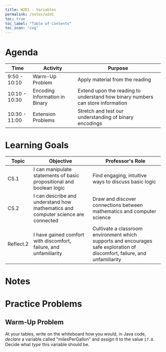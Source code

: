 ```yaml
---
title: W2D1 - Variables
permalink: /notes/w2d1
toc: true
toc_label: "Table of Contents"
toc_icon: "cog"
---
```


# Agenda

Time | Activity | Purpose
---- | ---- | ----
9:50 - 10:10 | Warm-Up Problem | Apply material from the reading
10:10 - 10:30 | Encoding Information in Binary | Extend upon the reading to understand how binary numbers can store information
10:30 - 11:00 | Extension Problems | Stretch and test our understanding of binary encodings  

# Learning Goals

Topic | Objective | Professor's Role
---- | ---- | ----
CS.1 | I can manipulate statements of basic propositional and boolean logic | Find engaging, intuitive ways to discuss basic logic
CS.2 | I can describe and understand how mathematics and computer science are connected | Draw and discover connections between mathematics and computer science
Reflect.2 | I have gained comfort with discomfort, failure, and unfamiliarity | Cultivate a classroom environment which supports and encourages safe exploration of discomfort, failure, and unfamiliarity 

# Notes


# Practice Problems

## Warm-Up Problem

At your tables, write on the whiteboard how you would, in Java code, _declare_ a variable called "milesPerGallon" and _assign_ it to the value `17.8`. Decide what _type_ this variable should be. 